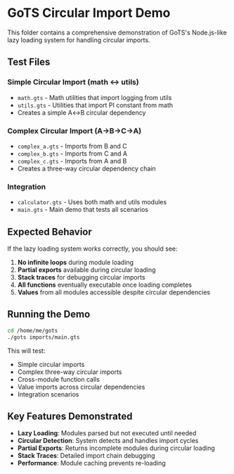 # GoTS Circular Import Demo

This folder contains a comprehensive demonstration of GoTS's Node.js-like lazy loading system for handling circular imports.

## Test Files

### Simple Circular Import (math ↔ utils)
- `math.gts` - Math utilities that import logging from utils
- `utils.gts` - Utilities that import PI constant from math
- Creates a simple A↔B circular dependency

### Complex Circular Import (A→B→C→A)
- `complex_a.gts` - Imports from B and C
- `complex_b.gts` - Imports from C and A  
- `complex_c.gts` - Imports from A and B
- Creates a three-way circular dependency chain

### Integration
- `calculator.gts` - Uses both math and utils modules
- `main.gts` - Main demo that tests all scenarios

## Expected Behavior

If the lazy loading system works correctly, you should see:

1. **No infinite loops** during module loading
2. **Partial exports** available during circular loading
3. **Stack traces** for debugging circular imports
4. **All functions** eventually executable once loading completes
5. **Values** from all modules accessible despite circular dependencies

## Running the Demo

```bash
cd /home/me/gots
./gots imports/main.gts
```

This will test:
- Simple circular imports
- Complex three-way circular imports  
- Cross-module function calls
- Value imports across circular dependencies
- Integration scenarios

## Key Features Demonstrated

- **Lazy Loading**: Modules parsed but not executed until needed
- **Circular Detection**: System detects and handles import cycles
- **Partial Exports**: Returns incomplete modules during circular loading
- **Stack Traces**: Detailed import chain debugging
- **Performance**: Module caching prevents re-loading
